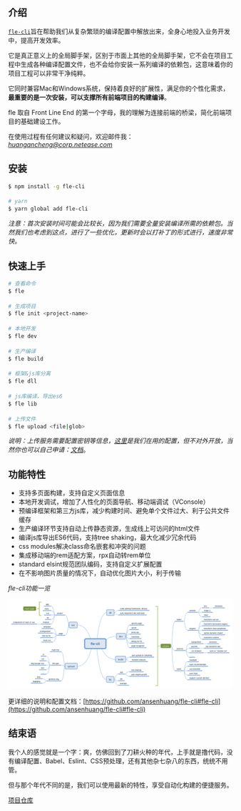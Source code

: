 ## 介绍

[`fle-cli`](https://www.npmjs.com/package/fle-cli)旨在帮助我们从复杂繁琐的编译配置中解放出来，全身心地投入业务开发中，提高开发效率。

它是真正意义上的全局脚手架，区别于市面上其他的全局脚手架，它不会在项目工程中生成各种编译配置文件，也不会给你安装一系列编译的依赖包，这意味着你的项目工程可以非常干净纯粹。

它同时兼容Mac和Windows系统，保持着良好的扩展性，满足你的个性化需求，**最重要的是一次安装，可以支撑所有前端项目的构建编译**。

fle 取自 Front Line End 的第一个字母，我的理解为连接前端的桥梁，简化前端项目的基础建设工作。

在使用过程有任何建议和疑问，欢迎邮件我：*huangancheng@corp.netease.com*

## 安装

``` bash
$ npm install -g fle-cli

# yarn
$ yarn global add fle-cli
```

*注意：首次安装时间可能会比较长，因为我们需要全量安装编译所需的依赖包。当然我们也考虑到这点，进行了一些优化，更新时会以打补丁的形式进行，速度非常快。*

## 快速上手

``` bash
# 查看命令
$ fle

# 生成项目
$ fle init <project-name>

# 本地开发
$ fle dev

# 生产编译
$ fle build

# 框架&js库分离
$ fle dll

# js库编译，导出es6
$ fle lib

# 上传文件
$ fle upload <file|glob>
```

*说明：上传服务需要配置密钥等信息，[这里](https://g.hz.netease.com/huangancheng/documents/blob/master/fle/nosConfig.md)是我们在用的配置，但不对外开放，当然你也可以自己申请：[文档](https://www.163yun.com/help/documents/15677635979624448)*。

## 功能特性

* 支持多页面构建，支持自定义页面信息
* 本地开发调试，增加了人性化的页面导航、移动端调试（VConsole）
* 预编译框架和第三方js库，减少构建时间、避免单个文件过大、利于公共文件缓存
* 生产编译环节支持自动上传静态资源，生成线上可访问的html文件
* 编译js库导出ES6代码，支持tree shaking，最大化减少冗余代码
* css modules解决class命名嵌套和冲突的问题
* 集成移动端的rem适配方案，rpx自动转rem单位
* standard elsint规范团队编码，支持自定义扩展配置
* 在不影响图片质量的情况下，自动优化图片大小，利于传输

*fle-cli功能一览*

![](https://raw.githubusercontent.com/ansenhuang/notes/master/blog/assets/images/25.fle-cli.png)

更详细的说明和配置文档：[https://github.com/ansenhuang/fle-cli#fle-cli](https://github.com/ansenhuang/fle-cli#fle-cli)

## 结束语

我个人的感觉就是一个字：爽，仿佛回到了刀耕火种的年代，上手就是撸代码，没有编译配置、Babel、Eslint、CSS预处理，还有其他杂七杂八的东西，统统不用管。

但与那个年代不同的是，我们可以使用最新的特性，享受自动化构建的便捷服务。

[项目仓库](https://github.com/ansenhuang/fle-cli)
